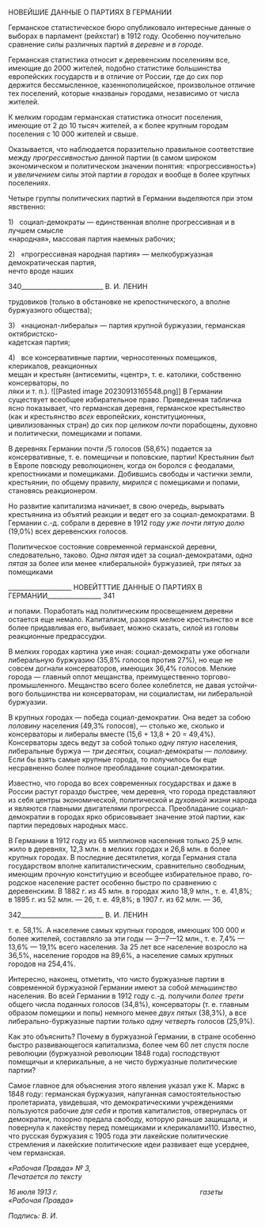 НОВЕЙШИЕ ДАННЫЕ О ПАРТИЯХ В ГЕРМАНИИ

Германское статистическое бюро опубликовало интересные данные о выборах в парламент (рейхстаг) в 1912 году. Особенно поучительно сравнение силы различных партий _в деревне_ и _в городе._

Германская статистика относит к деревенским поселениям все, имеющие до 2000 жителей, подобно статистике большинства европейских государств и в отличие от Рос­сии, где до сих пор держится бессмысленное, казеннополицейское, произвольное отли­чие тех поселений, которые «названы» городами, независимо от числа жителей.

К мелким городам германская статистика относит поселения, имеющие от 2 до 10 тысяч жителей, а к более крупным городам поселения с 10 000 жителей и свыше.

Оказывается, что наблюдается поразительно правильное соответствие между _про­грессивностью_ данной партии (в самом широком экономическом и политическом зна­чении понятия: «прогрессивность») и _увеличением_ силы этой партии _в городах_ и вооб­ще в более крупных поселениях.

Четыре группы политических партий в Германии выделяются при этом явственно:

1)   социал-демократы — единственная вполне прогрессивная и в лучшем смысле  
«народная», массовая партия наемных рабочих;

2)   «прогрессивная народная партия» — мелкобуржуазная демократическая партия,  
нечто вроде наших

  

340__________________________ В. И. ЛЕНИН

трудовиков (только в обстановке не крепостнического, а вполне буржуазного общест­ва);

3)   «национал-либералы» — партия крупной буржуазии, германская октябристско-  
кадетская партия;

4)   все консервативные партии, черносотенных помещиков, клерикалов, реакционных  
мещан и крестьян (антисемиты, «центр», т. е. католики, собственно консерваторы, по­  
ляки и т. п.).
![[Pasted image 20230913165548.png]]
В Германии существует всеобщее избирательное право. Приведенная табличка ясно показывает, что германская деревня, германское крестьянство (как и крестьянство _всех_ европейских, конституционных, цивилизованных стран) до сих пор _целиком почти_ по­рабощены, духовно и политически, помещиками и попами.

В деревнях Германии почти /5 голосов (58,6%) подается за консервативные, т. е. по­мещичьи и поповские, партии! Крестьянин _был_ в Европе повсюду революционен, когда он боролся с феодалами, крепостниками и помещиками. Добившись свободы и частич­ки земли, крестьянин, по общему правилу, _мирился_ с помещиками и попами, становясь реакционером.

Но развитие капитализма начинает, в свою очередь, вырывать крестьянина из объя­тий реакции и ведет его за социал-демократами. В Германии с.-д. собрали в деревне в 1912 году _уже почти пятую долю_ (19,0%) всех деревенских голосов.

Политическое состояние современной германской деревни, следовательно, таково. _Одна пятая_ идет за социал-демократами, _одна пятая_ за более или менее «либераль­ной» буржуазией, _три пятых_ за помещиками

  

____________________ НОВЕЙТТТИЕ ДАННЫЕ О ПАРТИЯХ В ГЕРМАНИИ_________________ 341

и попами. Поработать над политическим просвещением деревни остается еще немало. Капитализм, разоряя мелкое крестьянство и все более придавливая его, выбивает, мож­но сказать, силой из головы реакционные предрассудки.

В мелких городах картина уже иная: социал-демократы уже обогнали либеральную буржуазию (35,8% голосов против 27%), но еще не совсем догнали консерваторов, имеющих 36,4% голосов. Мелкие города — главный оплот мещанства, преимущест­венно торгово-промышленного. Мещанство всего более колеблется, не давая устойчи­вого большинства ни консерваторам, ни социалистам, ни либеральной буржуазии.

В крупных городах — победа социал-демократии. Она ведет за собою _половину_ на­селения (49,3% голосов), — столько же, сколько и консерваторы и либералы вместе (15,6 + 13,8 + 20 = 49,4%). Консерваторы здесь ведут за собой только _одну пятую_ насе­ления, либеральные буржуа — _три десятых,_ социал-демократы — _половину._ Если бы взять самые крупные города, то получилось бы еще несравненно более полное преоб­ладание социал-демократии.

Известно, что города во всех современных государствах и даже в России растут го­раздо быстрее, чем деревня, что города представляют из себя центры экономической, политической и духовной жизни народа и являются главными двигателями прогресса. Преобладание социал-демократии в городах ярко обрисовывает значение этой партии, как партии передовых народных масс.

В Германии в 1912 году из 65 миллионов населения только 25,9 млн. жило в дерев­нях, 12,3 млн. в мелких городах и 26,8 млн. в более крупных городах. В последние де­сятилетия, когда Германия стала государством вполне капиталистическим, сравнитель­но свободным, имеющим прочную конституцию и всеобщее избирательное право, го­родское население растет особенно быстро по сравнению с деревенским. В 1882 г. из 45 млн. в городах жило 18,9 млн., т. е. 41,8%; в 1895 г. из 52 млн. — 26, т. е. 49,8%; в 1907 г. из 62 млн. — 36,

  

342__________________________ В. И. ЛЕНИН

т. е. 58,1%. А население самых крупных городов, имеющих 100 000 и более жителей, составляло за эти годы — 3—7—12 млн., т. е. 7,4% — 13,6% — 19,1% всего населения. За 25 лет все население возросло на 36,5%, население городов на 89,6%, а население самых крупных городов на 254,4%.

Интересно, наконец, отметить, что чисто буржуазные партии в современной буржу­азной Германии имеют за собой _меньшинство_ населения. Во всей Германии в 1912 го­ду с.-д. получили _более трети_ общего числа поданных голосов (34,8%), консерваторы (т. е. главным образом помещики и попы) немного менее _двух пятых_ (38,3%), а все ли­берально-буржуазные партии _только одну четверть_ голосов (25,9%).

Как это объяснить? Почему в буржуазной Германии, в стране особенно быстро раз­вивающегося капитализма, более чем 60 лет спустя после революции (буржуазной ре­волюции 1848 года) господствуют помещичьи и клерикальные, а не чисто буржуазные политические партии?

Самое главное для объяснения этого явления указал уже К. Маркс в 1848 году: гер­манская буржуазия, напуганная самостоятельностью пролетариата, увидевшая, что де­мократическими учреждениями пользуются рабочие _для себя_ и против капиталистов, отвернулась от демократии, позорно предала свободу, которую раньше защищала, и повернула к лакейству перед помещиками и клерикалами110. Известно, что русская буржуазия с 1905 года эти лакейские политические стремления и лакейские политиче­ские идеи развивает еще усерднее, чем германская.

_«Рабочая Правда» № 3,                                                                    Печатается по тексту_

_16 июля 1913 г.                                                                         газеты «Рабочая Правда»_

_Подпись: В. И._